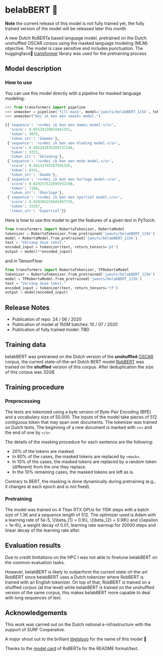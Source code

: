 # belabBERT 🤧

**Note** the current release of this model is not fully trained yet, the fully trained version of the model will be released later this month

A new Dutch RoBERTa based language model, pretrained on the Dutch unshuffled OSCAR corpus using the masked language modeling (MLM) objective.
The model is case sensitive and includes punctuation. The huggingface🤗  [transformer](https://github.com/huggingface/transformers) library was used for the pretraining process

## Model description

### How to use

You can use this model directly with a pipeline for masked language modeling:

```python
>>> from transformers import pipeline
>>> unmasker = pipeline('fill-mask', model='jwouts/belabBERT_115k', tokenizer='jwouts/belabBERT_115k')
>>> unmasker("Hoi ik ben een <mask> model.")

[{'sequence': '<s>Hoi ik ben een dames model.</s>',
  'score': 0.05529128015041351,
  'token': 3079,
  'token_str': 'Ġdames'},
 {'sequence': '<s>Hoi ik ben een kleding model.</s>',
  'score': 0.042242035269737244,
  'token': 3333,
  'token_str': 'Ġkleding'},
 {'sequence': '<s>Hoi ik ben een mode model.</s>',
  'score': 0.04132745787501335,
  'token': 6541,
  'token_str': 'Ġmode'},
 {'sequence': '<s>Hoi ik ben een horloge model.</s>',
  'score': 0.029257522895932198,
  'token': 7196,
  'token_str': 'Ġhorloge'},
 {'sequence': '<s>Hoi ik ben een sportief model.</s>',
  'score': 0.028365155681967735,
  'token': 15357,
  'token_str': 'Ġsportief'}]
```

Here is how to use this model to get the features of a given text in PyTorch:

```python
from transformers import RobertaTokenizer, RobertaModel
tokenizer = RobertaTokenizer.from_pretrained('jwouts/belabBERT_115k')
model = RobertaModel.from_pretrained('jwouts/belabBERT_115k')
text = "Vervang deze tekst."
encoded_input = tokenizer(text, return_tensors='pt')
output = model(**encoded_input)
```

and in TensorFlow:

```python
from transformers import RobertaTokenizer, TFRobertaModel
tokenizer = RobertaTokenizer.from_pretrained('jwouts/belabBERT_115k')
model = TFRobertaModel.from_pretrained('jwouts/belabBERT_115k')
text = "Vervang deze tekst."
encoded_input = tokenizer(text, return_tensors='tf')
output = model(encoded_input)
```

## Release Notes
- Publication of repo: 24 / 06 / 2020
- Publication of model at 150M batches: 10 / 07 / 2020  
- Publication of fully trained model: TBD

## Training data
belabBERT was pretrained on the Dutch version of the **unshuffled** [OSCAR](https://oscar-corpus.com/) corpus, the current state-of-the-art Dutch BERT model [RobBERT](https://github.com/iPieter/RobBERT) was trained on the **shuffled** version of this corpus.
After deduplication the size of this corpus was 32GB

## Training procedure

### Preprocessing

The texts are tokenized using a byte version of Byte-Pair Encoding (BPE) and a vocabulary size of 50.000. The inputs of
the model take pieces of 512 contiguous token that may span over documents. The tokenizer was trained on Dutch texts, The beginning of a new document is marked
with `<s>` and the end of one by `</s>`

The details of the masking procedure for each sentence are the following:
- 20% of the tokens are masked.
- In 80% of the cases, the masked tokens are replaced by `<mask>`.
- In 10% of the cases, the masked tokens are replaced by a random token (different) from the one they replace.
- In the 10% remaining cases, the masked tokens are left as is.

Contrary to BERT, the masking is done dynamically during pretraining (e.g., it changes at each epoch and is not fixed).

### Pretraining

The model was trained on 4 Titan RTX GPUs for 115K steps with a batch size of 1.3K and a sequence length of 512. The
optimizer used is Adam with a learning rate of 5e-5, \\(\beta_{1} = 0.9\\), \\(\beta_{2} = 0.98\\) and
\\(\epsilon = 1e-6\\), a weight decay of 0.01, learning rate warmup for 20000 steps and linear decay of the learning
rate after.

## Evaluation results

Due to credit limitations on the HPC I was not able to finetune belabBERT on the common evaluation tasks.

However, belabBERT is likely to outperform the current state-of-the-art RobBERT since belabBERT uses a Dutch tokenizer where RobBERT is trained with an English tokenizer.
On top of that, RobBERT is trained on a shuffled corpus (at line level) while belabBERT is trained on the unshuffled version of the same corpus, this makes belabBERT more capable to deal with long sequences of text.


## Acknowledgements

This work was carried out on the Dutch national e-infrastructure with the support of SURF Cooperative.

A major shout out to the brilliant [@elslooo](https://github.com/elslooo) for the name of this model 🤗

Thanks to the [model card](https://github.com/huggingface/transformers/blob/master/model_cards/roberta-base-README.md) of RoBERTa for the README format/text.
